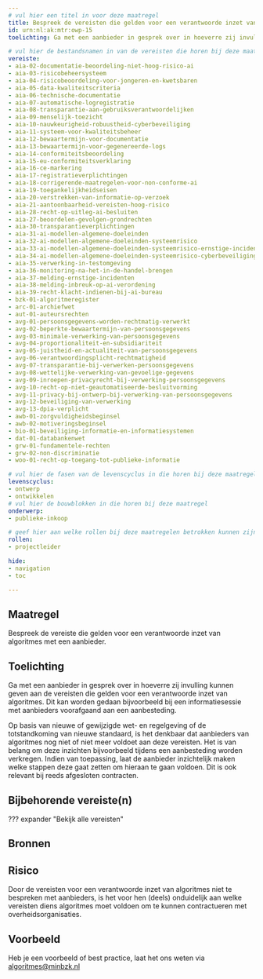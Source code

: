 ```yaml
---
# vul hier een titel in voor deze maatregel
title: Bespreek de vereisten die gelden voor een verantwoorde inzet van algoritmes met aanbieders.
id: urn:nl:ak:mtr:owp-15
toelichting: Ga met een aanbieder in gesprek over in hoeverre zij invulling kunnen geven aan de vereisten die gelden voor een verantwoorde inzet van algoritmes.

# vul hier de bestandsnamen in van de vereisten die horen bij deze maatregel
vereiste: 
- aia-02-documentatie-beoordeling-niet-hoog-risico-ai
- aia-03-risicobeheersysteem
- aia-04-risicobeoordeling-voor-jongeren-en-kwetsbaren
- aia-05-data-kwaliteitscriteria
- aia-06-technische-documentatie
- aia-07-automatische-logregistratie
- aia-08-transparantie-aan-gebruiksverantwoordelijken
- aia-09-menselijk-toezicht
- aia-10-nauwkeurigheid-robuustheid-cyberbeveiliging
- aia-11-systeem-voor-kwaliteitsbeheer
- aia-12-bewaartermijn-voor-documentatie
- aia-13-bewaartermijn-voor-gegenereerde-logs
- aia-14-conformiteitsbeoordeling
- aia-15-eu-conformiteitsverklaring
- aia-16-ce-markering
- aia-17-registratieverplichtingen
- aia-18-corrigerende-maatregelen-voor-non-conforme-ai
- aia-19-toegankelijkheidseisen
- aia-20-verstrekken-van-informatie-op-verzoek
- aia-21-aantoonbaarheid-vereisten-hoog-risico
- aia-28-recht-op-uitleg-ai-besluiten
- aia-27-beoordelen-gevolgen-grondrechten
- aia-30-transparantieverplichtingen
- aia-31-ai-modellen-algemene-doeleinden
- aia-32-ai-modellen-algemene-doeleinden-systeemrisico
- aia-33-ai-modellen-algemene-doeleinden-systeemrisico-ernstige-incidenten
- aia-34-ai-modellen-algemene-doeleinden-systeemrisico-cyberbeveiliging
- aia-35-verwerking-in-testomgeving
- aia-36-monitoring-na-het-in-de-handel-brengen
- aia-37-melding-ernstige-incidenten
- aia-38-melding-inbreuk-op-ai-verordening
- aia-39-recht-klacht-indienen-bij-ai-bureau
- bzk-01-algoritmeregister
- arc-01-archiefwet
- aut-01-auteursrechten
- avg-01-persoonsgegevens-worden-rechtmatig-verwerkt
- avg-02-beperkte-bewaartermijn-van-persoonsgegevens
- avg-03-minimale-verwerking-van-persoonsgegevens
- avg-04-proportionaliteit-en-subsidiariteit
- avg-05-juistheid-en-actualiteit-van-persoonsgegevens
- avg-06-verantwoordingsplicht-rechtmatigheid
- avg-07-transparantie-bij-verwerken-persoonsgegevens
- avg-08-wettelijke-verwerking-van-gevoelige-gegevens
- avg-09-inroepen-privacyrecht-bij-verwerking-persoonsgegevens
- avg-10-recht-op-niet-geautomatiseerde-besluitvorming
- avg-11-privacy-bij-ontwerp-bij-verwerking-van-persoonsgegevens
- avg-12-beveiliging-van-verwerking
- avg-13-dpia-verplicht
- awb-01-zorgvuldigheidsbeginsel
- awb-02-motiveringsbeginsel
- bio-01-beveiliging-informatie-en-informatiesystemen
- dat-01-databankenwet
- grw-01-fundamentele-rechten
- grw-02-non-discriminatie
- woo-01-recht-op-toegang-tot-publieke-informatie

# vul hier de fasen van de levenscyclus in die horen bij deze maatregel
levenscyclus: 
- ontwerp
- ontwikkelen
# vul hier de bouwblokken in die horen bij deze maatregel
onderwerp: 
- publieke-inkoop

# geef hier aan welke rollen bij deze maatregelen betrokken kunnen zijn
rollen:
- projectleider

hide:
- navigation
- toc

---
```


<!-- Let op! onderstaande regel met 'tags' niet weghalen! Deze maakt automatisch de knopjes op basis van de metadata  -->
<!-- tags -->

## Maatregel
<!-- Vul hier een omschrijving in van wat deze maatregel inhoudt. -->
Bespreek de vereiste die gelden voor een verantwoorde inzet van algoritmes met een aanbieder.

## Toelichting
<!-- Geef hier een toelichting van deze maatregel -->
Ga met een aanbieder in gesprek over in hoeverre zij invulling kunnen geven aan de vereisten die gelden voor een verantwoorde inzet van algoritmes. Dit kan worden gedaan bijvoorbeeld bij een informatiesessie met aanbieders voorafgaand aan een aanbesteding. 

Op basis van nieuwe of gewijzigde wet- en regelgeving of de totstandkoming van nieuwe standaard, is het denkbaar dat aanbieders van algoritmes nog niet of niet meer voldoet aan deze vereisten. Het is van belang om deze inzichten bijvoorbeeld tijdens een aanbesteding worden verkregen. Indien van toepassing, laat de aanbieder inzichtelijk maken welke stappen deze gaat zetten om hieraan te gaan voldoen. Dit is ook relevant bij reeds afgesloten contracten.

## Bijbehorende vereiste(n)
<!-- Hier volgt een lijst met vereisten op basis van de in de metadata ingevulde vereiste -->

<!-- Let op! onderstaande regel met 'list_vereisten_on_maatregelen_page' niet weghalen! Deze maakt automatisch een lijst van bijbehorende verseisten op basis van de metadata  -->
??? expander "Bekijk alle vereisten"
    <!-- list_vereisten_on_maatregelen_page -->

## Bronnen 
<!-- Vul hier de relevante bronnen in voor deze maatregel -->   

## Risico 
<!-- vul hier het specifieke risico in dat kan worden gemitigeerd met behulp van deze maatregel -->
Door de vereisten voor een verantwoorde inzet van algoritmes niet te bespreken met aanbieders, is het voor hen (deels) onduidelijk aan welke vereisten diens algoritmes moet voldoen om te kunnen contractueren met overheidsorganisaties.

## Voorbeeld
<!-- Voeg hier een voorbeeld toe, door er bijvoorbeeld naar te verwijzen -->

Heb je een voorbeeld of best practice, laat het ons weten via [algoritmes@minbzk.nl](mailto:algoritmes@minbzk.nl)
